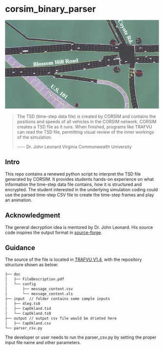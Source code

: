 # corsim_binary_parser

<img src="doc/corsim.jpg" alt="corsim" style="zoom:70%;" />

> The TSD (time-step data file) is created by CORSIM and contains the positions and speeds of all vehicles in the CORSIM network. CORSIM creates a TSD file as it runs. When finished, programs like TRAFVU can read the TSD file, permitting visual review of the inner workings of the simulation.
>
> ----  Dr. John Leonard
> Virginia Commonwealth University

## Intro

This repo contains a renewed python script to interpret the TSD file generated by CORSIM. It provides students hands-on experience on what information the time-step data file contains, how it is structured and encrypted. The student interested in the underlying simulation coding could use the parsed time-step CSV file to create the time-step frames and play an animation.

## Acknowledgment 

The general decryption idea is mentored by Dr. John Leonard. His source code inspires the output format in [source-forge](https://nam02.safelinks.protection.outlook.com/?url=https%3A%2F%2Fsourceforge.net%2Fp%2Fcortools%2Fcode%2FHEAD%2Ftree%2Ftrunk%2Fcortools%2F&data=02|01|zihaojin%40uwm.edu|bc4398ae54db41d5d3d208d83eb66cdd|0bca7ac3fcb64efd89eb6de97603cf21|0|1|637328300528047039&sdata=76s2kKEFMmhit4m9hhTN0aLxYNMR20iVpl5QwtG415M%3D&reserved=0). 

## Guidance

The source of the file is located in [TRAFVU V1.4](doc/FileDescription.pdf), with the repository structure shown as below:

```
├── doc
│   ├── FileDescription.pdf
│   └── config
│       ├── message_content.csv  
│       └── message_content.xls
├── input  // folder contains some sample inputs
│   ├── 4leg.ts0
│   ├── CapOkland.tid
│   └── CapOkland.ts0
├── output // output csv file would be drieted here
│   ├── CapOkland.csv
└── parser_csv.py

```

The developer or user needs to run the parser_csv.py by setting the proper input file name and other parameters.




